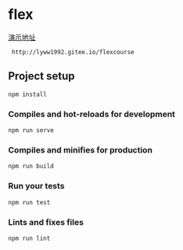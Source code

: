 # flex

[演示地址](http://lyww1992.gitee.io/flexcourse)

```
 http://lyww1992.gitee.io/flexcourse
```

## Project setup
```
npm install
```

### Compiles and hot-reloads for development
```
npm run serve
```

### Compiles and minifies for production
```
npm run build
```

### Run your tests
```
npm run test
```

### Lints and fixes files
```
npm run lint
```
